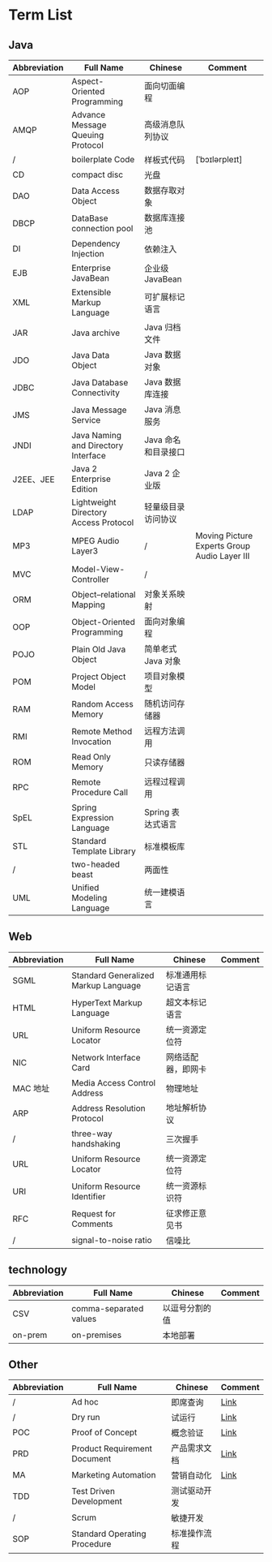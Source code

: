 # Term List

## Java

| Abbreviation | Full Name | Chinese | Comment |
| ---- | ---- | ---- | ---- |
| AOP | Aspect-Oriented Programming | 面向切面编程 | |
| AMQP | Advance Message Queuing Protocol | 高级消息队列协议 | |
| / | boilerplate Code | 样板式代码 | [ˈbɔɪlərpleɪt] |
| CD | compact disc | 光盘 | |
| DAO | Data Access Object | 数据存取对象 | |
| DBCP | DataBase connection pool | 数据库连接池 | |
| DI | Dependency Injection | 依赖注入 | |
| EJB | Enterprise JavaBean | 企业级 JavaBean | |
| XML | Extensible Markup Language | 可扩展标记语言 | |
| JAR | Java archive | Java 归档文件 | |
| JDO | Java Data Object | Java 数据对象 | |
| JDBC | Java Database Connectivity | Java 数据库连接 | |
| JMS | Java Message Service | Java 消息服务 | |
| JNDI | Java Naming and Directory Interface | Java 命名和目录接口 | |
| J2EE、JEE | Java 2 Enterprise Edition | Java 2 企业版 | |
| LDAP | Lightweight Directory Access Protocol | 轻量级目录访问协议 | |
| MP3 | MPEG Audio Layer3 | / | Moving Picture Experts Group Audio Layer III |
| MVC | Model-View-Controller | / | |
| ORM | Object–relational Mapping | 对象关系映射 | |
| OOP | Object-Oriented Programming | 面向对象编程 | |
| POJO | Plain Old Java Object | 简单老式 Java 对象 | |
| POM | Project Object Model | 项目对象模型 | |
| RAM | Random Access Memory | 随机访问存储器 | |
| RMI | Remote Method Invocation | 远程方法调用 | |
| ROM | Read Only Memory | 只读存储器 | |
| RPC | Remote Procedure Call | 远程过程调用 | |
| SpEL | Spring Expression Language | Spring 表达式语言 | |
| STL | Standard Template Library | 标准模板库 | |
| / | two-headed beast | 两面性 | |
| UML | Unified Modeling Language | 统一建模语言 | |

## Web

| Abbreviation | Full Name | Chinese | Comment |
| ---- | ---- | ---- | ---- |
| SGML | Standard Generalized Markup Language | 标准通用标记语言 | |
| HTML | HyperText Markup Language | 超文本标记语言 | |
| URL | Uniform Resource Locator | 统一资源定位符 | |
| NIC | Network Interface Card | 网络适配器，即网卡 | |
| MAC 地址 | Media Access Control Address | 物理地址 | |
| ARP | Address Resolution Protocol | 地址解析协议 | |
| / | three-way handshaking | 三次握手 | |
| URL | Uniform Resource Locator | 统一资源定位符 | |
| URI | Uniform Resource Identifier | 统一资源标识符 | |
| RFC | Request for Comments | 征求修正意见书 | |
| / | signal-to-noise ratio | 信噪比 | |

## technology

| Abbreviation | Full Name | Chinese | Comment |
| ---- | ---- | ---- | ---- |
| CSV | comma-separated values | 以逗号分割的值 | |
| on-prem | on-premises | 本地部署 | |

## Other

| Abbreviation | Full Name | Chinese | Comment |
| ---- | ---- | ---- | ---- |
| / | Ad hoc | 即席查询 | [Link](https://zh.wikipedia.org/wiki/Ad_hoc) |
| / | Dry run | 试运行 | [Link](https://en.wikipedia.org/wiki/Dry_run_(testing)) |
| POC | Proof of Concept | 概念验证 | [Link](https://zhuanlan.zhihu.com/p/39820024) |
| PRD | Product Requirement Document | 产品需求文档 | [Link](https://www.zhihu.com/question/19655491/answer/335963630) |
| MA | Marketing Automation | 营销自动化 | [Link](https://www.pinweima.com/MA/) |
| TDD | Test Driven Development | 测试驱动开发 | |
| / | Scrum | 敏捷开发 | |
| SOP | Standard Operating Procedure | 标准操作流程 | |
